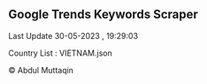 

## Google Trends Keywords Scraper 
 
Last Update 30-05-2023 , 19:29:03

Country List :
VIETNAM.json



© Abdul Muttaqin 

